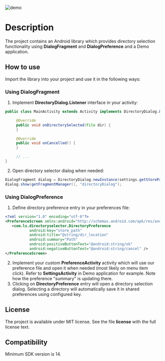 ![demo](images/demo.gif)

# Description
The project contains an Android library which provides directory selection functionality using **DialogFragment** and **DialogPreference** and a Demo application.

## How to use
Import the library into your project and use it in the following ways:
### Using **DialogFragment**
1. Implement **DirectoryDialog.Listener** interface in your activity:
 
 ```java
public class MainActivity extends Activity implements DirectoryDialog.Listener {

	  @Override
	  public void onDirectorySelected(File dir) {
	  }

	  @Override
	  public void onCancelled() {
	  }

	  // ...
}
```
2. Open directory selector dialog when needed:
 
 ```java
DialogFragment dialog = DirectoryDialog.newInstance(settings.getStorePath());
dialog.show(getFragmentManager(), "directoryDialog");
```

### Using **DialogPreference**
1. Define directory preference entry in your preferences file:
 
 ```xml
<?xml version="1.0" encoding="utf-8"?>
<PreferenceScreen xmlns:android="http://schemas.android.com/apk/res/android">
    <com.ls.directoryselector.DirectoryPreference
            android:key="store_path"
            android:title="@string/dir_location"
            android:summary="Path"
            android:positiveButtonText="@android:string/ok"
            android:negativeButtonText="@android:string/cancel" />
</PreferenceScreen>
```
2. Implement your custom **PreferenceActivity** activity which will use our preference file and open it when needed (most likely on menu item click). Refer to **SettingsActivity** in Demo application for example. Note how the preference "summary" is updating there.
3. Clicking on **DirectoryPreference** entry will open a directory selection dialog. Selecting a directory will automatically save it in shared preferences using configured key.

## License
The project is available under MIT license. See the file **license** with the full license text.

## Compatibility
Minimum SDK version is 14.
